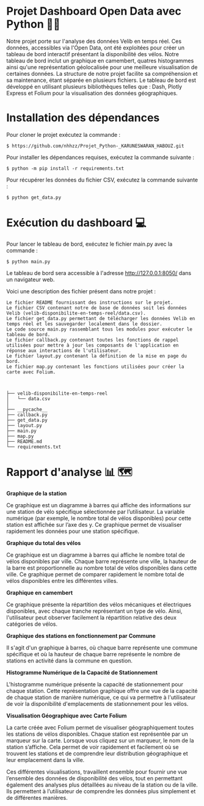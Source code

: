 # Projet Dashboard Open Data avec Python 👩‍💻

Notre projet porte sur l'analyse des données Velib en temps réel. Ces données, accessibles via l'Open Data, ont été exploitées pour créer un tableau de bord interactif présentant la disponibilité des vélos. Notre tableau de bord inclut un graphique en camembert, quatres histogrammes ainsi qu'une représentation géolocalisée pour une meilleure visualisation de certaines données. La structure de notre projet facilite sa compréhension et sa maintenance, étant séparée en plusieurs fichiers. Le tableau de bord est développé en utilisant plusieurs bibliothèques telles que : Dash, Plotly Express et Folium pour la visualisation des données géographiques.



# Installation des dépendances 

Pour cloner le projet exécutez la commande :

`$ https://github.com/nhhzz/Projet_Python-_KARUNESWARAN_HABOUZ.git`

Pour installer les dépendances requises, exécutez la commande suivante :

`$ python -m pip install -r requirements.txt`

Pour récupérer les données du fichier CSV, exécutez la commande suivante :

`$ python get_data.py`


# Exécution du dashboard 💻

Pour lancer le tableau de bord, exécutez le fichier main.py avec la commande :

`$ python main.py`

Le tableau de bord sera accessible à l'adresse http://127.0.0.1:8050/ dans un navigateur web.

Voici une description des fichier présent dans notre projet : 

    Le fichier README fournissant des instructions sur le projet.
    Le fichier CSV contenant notre de base de données soit les données Velib (velib-disponibilite-en-temps-reel/data.csv).
    Le fichier get_data.py permettant de télécharger les données Velib en temps réel et les sauvegarder localement dans le dossier.
    Le code source main.py rassemblant tous les modules pour exécuter le tableau de bord.
    Le fichier callback.py contenant toutes les fonctions de rappel utilisées pour mettre à jour les composants de l'application en réponse aux interactions de l'utilisateur.
    Le fichier layout.py contenant la définition de la mise en page du bord.
    Le fichier map.py contenant les fonctions utilisées pour créer la carte avec Folium. 
        

        
    ├── velib-disponibilite-en-temps-reel
    │   └── data.csv
    │
    ├── __pycache__
    ├── callback.py
    ├── get_data.py
    ├── layout.py
    ├── main.py
    ├── map.py
    ├── README.md
    └── requirements.txt




# Rapport d'analyse 📊 🗺


**Graphique de la station** 

 Ce graphique est un diagramme à barres qui affiche des informations sur une station de vélo spécifique sélectionnée par l’utilisateur. La variable numérique (par exemple, le nombre total de vélos disponibles) pour cette station est affichée sur l’axe des y. Ce graphique permet de visualiser rapidement les données pour une station spécifique.

**Graphique du total des vélos** 
    
 Ce graphique est un diagramme à barres qui affiche le nombre total de vélos disponibles par ville. Chaque barre représente une ville, la hauteur de la barre est proportionnelle au nombre total de vélos disponibles dans cette ville. Ce graphique permet de comparer rapidement le nombre total de vélos disponibles entre les différentes villes.

**Graphique en camembert**

 Ce graphique présente la répartition des vélos mécaniques et électriques disponibles, avec chaque tranche représentant un type de vélo. Ainsi, l'utilisateur peut observer facilement la répartition relative des deux catégories de vélos.

**Graphique des stations en fonctionnement par Commune**

 Il s'agit d'un graphique à barres, où chaque barre représente une commune spécifique et où la hauteur de chaque barre représente le nombre de stations en activité dans la commune en question.

**Histogramme Numérique de la Capacité de Stationnement**
    
 L'histogramme numérique présente la capacité de stationnement pour chaque station. Cette représentation graphique offre une vue  de la capacité de chaque station de manière numérique, ce qui va permettre à l'utilisateur de voir la disponibilité d'emplacements de stationnement pour les vélos.

**Visualisation Géographique avec Carte Folium**

 La carte créée avec Folium permet de visualiser géographiquement toutes les stations de vélos disponibles. Chaque station est représentée par un marqueur sur la carte. Lorsque vous cliquez sur un marqueur, le nom de la station s’affiche. Cela permet de voir rapidement et facilement où se trouvent les stations et de comprendre leur distribution géographique et leur emplacement dans la ville.

Ces différentes visualisations, travaillent ensemble pour fournir une vue l’ensemble des données de disponibilité des vélos, tout en permettant également des analyses plus détaillées au niveau de la station ou de la ville. Ils permettent à l’utilisateur de comprendre les données plus simplement et de différentes manières.